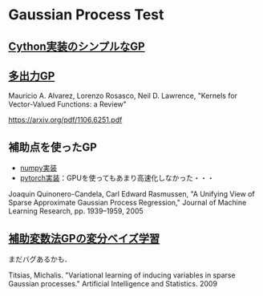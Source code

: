 # Gaussian Process Test

## [Cython実装のシンプルなGP](gp.ipynb)

## [多出力GP](MultiOutputGP.ipynb)
Mauricio A. Alvarez, Lorenzo Rosasco, Neil D. Lawrence, "Kernels for Vector-Valued Functions: a Review"  

https://arxiv.org/pdf/1106.6251.pdf

## 補助点を使ったGP
- [numpy実装](sor_gp_np.ipynb)
- [pytorch実装](sor_gp.ipynb)：GPUを使ってもあまり高速化しなかった・・・

Joaquin Quinonero-Candela, Carl Edward Rasmussen, "A Unifying View of Sparse Approximate Gaussian Process Regression," Journal of Machine Learning Research, pp. 1939–1959, 2005

## [補助変数法GPの変分ベイズ学習](vbgp.ipynb)
まだバグあるかも．

Titsias, Michalis. "Variational learning of inducing variables in sparse Gaussian processes." Artificial Intelligence and Statistics. 2009
